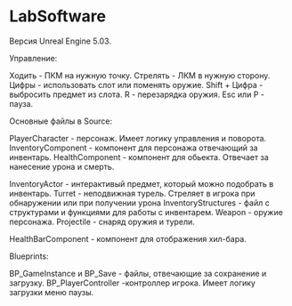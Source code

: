 # LabSoftware

Версия Unreal Engine 5.03.

Управление: 

Ходить - ПКМ на нужную точку.
Стрелять - ЛКМ в нужную сторону.
Цифры - использовать слот или поменять оружие.
Shift + Цифра - выбросить предмет из слота.
R - перезарядка оружия.
Esc или P - пауза.

Основные файлы в Source:

PlayerCharacter - персонаж. Имеет логику управления и поворота.
InventoryComponent - компонент для персонажа отвечающий за инвентарь.
HealthComponent - компонент для обьекта. Отвечает за нанесение урона и смерть.

InventoryActor - интерактивый предмет, который можно подобрать в инвентарь.
Turret - неподвижная турель. Стреляет в игрока при обнаружении или при получении урона
InventoryStructures - файл с структурами и функциями для работы с инвентарем.
Weapon - оружие персонажа.
Projectile - снаряд оружия и турели.

HealthBarComponent - компонент для отображения хил-бара.

Blueprints:

BP_GameInstance и BP_Save - файлы, отвечающие за сохранение и загрузку.
BP_PlayerController -контроллер игрока. Имеет логику загрузки меню паузы.
